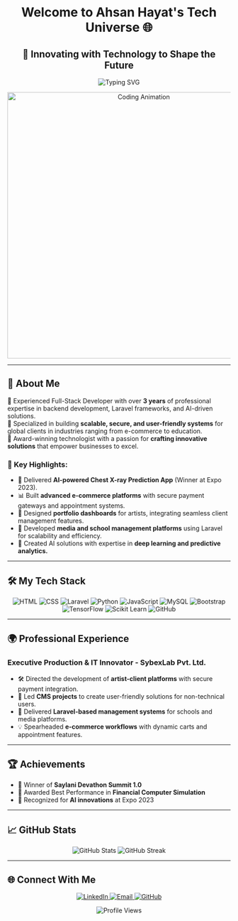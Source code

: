 <div style="text-align: center;">
  <!-- Animated Banner -->
  <h1>Welcome to Ahsan Hayat's Tech Universe 🌐</h1>
  <h2>🚀 Innovating with Technology to Shape the Future</h2>
</div>

<p style="text-align: center;">
  <img src="https://readme-typing-svg.herokuapp.com?font=Space+Mono&size=28&duration=4000&pause=1000&color=00FF00&center=true&vCenter=true&width=700&lines=🔮+Executive+Production+%7C+Global+Tech+Innovator;🌐+Full-Stack+Developer+%7C+Backend+Architect;🐍+Python+%26+AI+Specialist;+💻+Laravel+Expert+%7C+CMS+Solutions+Architect;🚀+Driving+Innovation+in+E-Commerce+%26+IT+Projects" 
  alt="Typing SVG" />
</p>

<div style="text-align: center;">
  <img src="https://cdn.dribbble.com/users/1162077/screenshots/3848914/programmer.gif" alt="Coding Animation" width="600px" />
</div>

---

<h2>💼 About Me</h2>
<p>
  🎯 Experienced Full-Stack Developer with over <strong>3 years</strong> of professional expertise in backend development, Laravel frameworks, and AI-driven solutions.<br>
  🔧 Specialized in building <strong>scalable, secure, and user-friendly systems</strong> for global clients in industries ranging from e-commerce to education.<br>
  🌟 Award-winning technologist with a passion for <strong>crafting innovative solutions</strong> that empower businesses to excel.<br>
</p>

<h3>🔑 Key Highlights:</h3>
<ul>
  <li>🚀 Delivered <strong>AI-powered Chest X-ray Prediction App</strong> (Winner at Expo 2023).</li>
  <li>📊 Built <strong>advanced e-commerce platforms</strong> with secure payment gateways and appointment systems.</li>
  <li>📁 Designed <strong>portfolio dashboards</strong> for artists, integrating seamless client management features.</li>
  <li>💼 Developed <strong>media and school management platforms</strong> using Laravel for scalability and efficiency.</li>
  <li>🤖 Created AI solutions with expertise in <strong>deep learning and predictive analytics.</strong></li>
</ul>

---

<h2>🛠️ My Tech Stack</h2>
<p style="text-align: center;">
  <img src="https://img.shields.io/badge/HTML-1572B6?style=for-the-badge&logo=html5&logoColor=white" alt="HTML" />
  <img src="https://img.shields.io/badge/CSS-1572B6?style=for-the-badge&logo=css3&logoColor=white" alt="CSS" />
  <img src="https://img.shields.io/badge/Laravel-FF2D20?style=for-the-badge&logo=laravel&logoColor=white" alt="Laravel" />
  <img src="https://img.shields.io/badge/Python-3776AB?style=for-the-badge&logo=python&logoColor=white" alt="Python" />
  <img src="https://img.shields.io/badge/JavaScript-F7DF1E?style=for-the-badge&logo=javascript&logoColor=black" alt="JavaScript" />
  <img src="https://img.shields.io/badge/MySQL-4479A1?style=for-the-badge&logo=mysql&logoColor=white" alt="MySQL" />
  <img src="https://img.shields.io/badge/Bootstrap-7952B3?style=for-the-badge&logo=bootstrap&logoColor=white" alt="Bootstrap" />
  <img src="https://img.shields.io/badge/TensorFlow-FF6F61?style=for-the-badge&logo=tensorflow&logoColor=white" alt="TensorFlow" />
  <img src="https://img.shields.io/badge/Scikit_Learn-F7931E?style=for-the-badge&logo=scikit-learn&logoColor=white" alt="Scikit Learn" />
  <img src="https://img.shields.io/badge/GitHub-181717?style=for-the-badge&logo=github&logoColor=white" alt="GitHub" />
</p>

---

<h2>🌍 Professional Experience</h2>
<h3>Executive Production & IT Innovator - SybexLab Pvt. Ltd.</h3>
<ul>
  <li>🛠 Directed the development of <strong>artist-client platforms</strong> with secure payment integration.</li>
  <li>📂 Led <strong>CMS projects</strong> to create user-friendly solutions for non-technical users.</li>
  <li>🚀 Delivered <strong>Laravel-based management systems</strong> for schools and media platforms.</li>
  <li>💡 Spearheaded <strong>e-commerce workflows</strong> with dynamic carts and appointment features.</li>
</ul>

---

<h2>🏆 Achievements</h2>
<ul>
  <li>🌟 Winner of <strong>Saylani Devathon Summit 1.0</strong></li>
  <li>🚀 Awarded Best Performance in <strong>Financial Computer Simulation</strong></li>
  <li>🤖 Recognized for <strong>AI innovations</strong> at Expo 2023</li>
</ul>

---

<h2>📈 GitHub Stats</h2>
<p style="text-align: center;">
  <img src="https://github-readme-stats.vercel.app/api?username=AhsanHayat7&show_icons=true&theme=radical" alt="GitHub Stats" />
  <img src="https://github-readme-streak-stats.herokuapp.com/?user=AhsanHayat7&theme=radical" alt="GitHub Streak" />
</p>

---

<h2>🌐 Connect With Me</h2>
<p style="text-align: center;">
  <a href="https://www.linkedin.com/in/ahsan-hayat-/">
    <img src="https://img.shields.io/badge/LinkedIn-0077B5?style=for-the-badge&logo=linkedin&logoColor=white" alt="LinkedIn" />
  </a>
  <a href="mailto:ahsanhayat9071@gmail.com">
    <img src="https://img.shields.io/badge/Email-D14836?style=for-the-badge&logo=gmail&logoColor=white" alt="Email" />
  </a>
  <a href="https://github.com/AhsanHayat7">
    <img src="https://img.shields.io/badge/GitHub-181717?style=for-the-badge&logo=github&logoColor=white" alt="GitHub" />
  </a>
</p>

<p style="text-align: center;">
  <img src="https://komarev.com/ghpvc/?username=AhsanHayat7&label=Profile%20views&color=blueviolet&style=for-the-badge" alt="Profile Views" />
</p>
